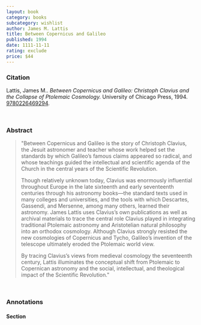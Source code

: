 ```yaml
---
layout: book
category: books
subcategory: wishlist
author: James M. Lattis
title: Between Copernicus and Galileo
published: 1994
date: 1111-11-11
rating: exclude
price: $44
---
```


### Citation

Lattis, James M.. *Between Copernicus and Galileo: Christoph Clavius and the Collapse of Ptolemaic Cosmology.* University of Chicago Press, 1994. [9780226469294](https://press.uchicago.edu/ucp/books/book/chicago/B/bo3635522.html).

<br>

### Abstract

> "Between Copernicus and Galileo is the story of Christoph Clavius, the Jesuit astronomer and teacher whose work helped set the standards by which Galileo’s famous claims appeared so radical, and whose teachings guided the intellectual and scientific agenda of the Church in the central years of the Scientific Revolution.
>
> Though relatively unknown today, Clavius was enormously influential throughout Europe in the late sixteenth and early seventeenth centuries through his astronomy books—the standard texts used in many colleges and universities, and the tools with which Descartes, Gassendi, and Mersenne, among many others, learned their astronomy. James Lattis uses Clavius’s own publications as well as archival materials to trace the central role Clavius played in integrating traditional Ptolemaic astronomy and Aristotelian natural philosophy into an orthodox cosmology. Although Clavius strongly resisted the new cosmologies of Copernicus and Tycho, Galileo’s invention of the telescope ultimately eroded the Ptolemaic world view.
>
> By tracing Clavius’s views from medieval cosmology the seventeenth century, Lattis illuminates the conceptual shift from Ptolemaic to Copernican astronomy and the social, intellectual, and theological impact of the Scientific Revolution."

<br>

### Annotations

#### Section

<br>
